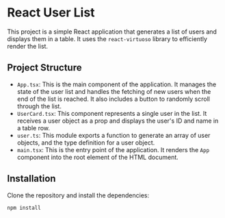 # React User List

This project is a simple React application that generates a list of users and displays them in a table. It uses the `react-virtuoso` library to efficiently render the list.

## Project Structure

- `App.tsx`: This is the main component of the application. It manages the state of the user list and handles the fetching of new users when the end of the list is reached. It also includes a button to randomly scroll through the list.
- `UserCard.tsx`: This component represents a single user in the list. It receives a user object as a prop and displays the user's ID and name in a table row.
- `user.ts`: This module exports a function to generate an array of user objects, and the type definition for a user object.
- `main.tsx`: This is the entry point of the application. It renders the `App` component into the root element of the HTML document.

## Installation

Clone the repository and install the dependencies:

```bash
npm install
```
